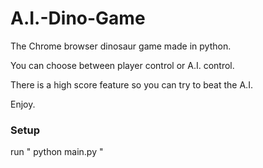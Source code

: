 # A.I.-Dino-Game


The Chrome browser dinosaur game made in python.

You can choose between player control or A.I. control.

There is a high score feature so you can try to beat the A.I.

Enjoy.

<h3> Setup </h3>

run " python main.py "
